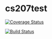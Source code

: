 # cs207test

[![Coverage Status](https://coveralls.io/repos/github/zelong430/cs207test/badge.svg?branch=master)](https://coveralls.io/github/zelong430/cs207test?branch=master)

[![Build Status](https://travis-ci.org/zelong430/cs207test.svg?branch=master)](https://travis-ci.org/rahuldave/cs207test)


